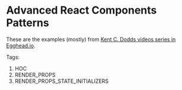 # Advanced React Components Patterns

These are the examples (mostly) from [Kent C. Dodds videos series in Egghead.io](https://egghead.io/courses/advanced-react-component-patterns).

Tags:
1. HOC
2. RENDER_PROPS
3. RENDER_PROPS_STATE_INITIALIZERS
